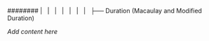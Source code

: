 ######## |   |   |   |   |   |   |   ├── Duration (Macaulay and Modified Duration)

*Add content here*